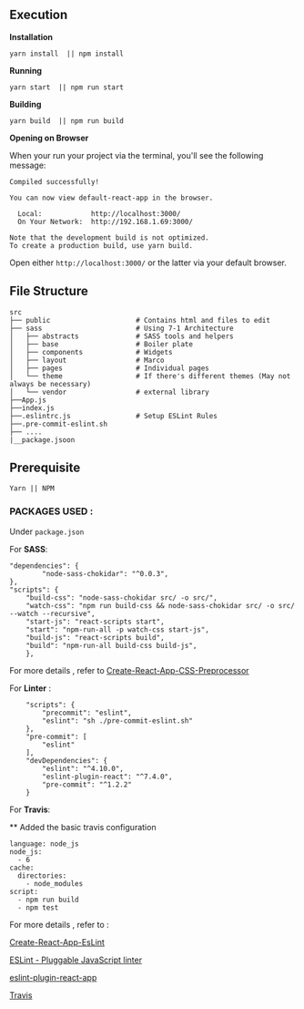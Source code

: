## Execution

**Installation**
```
yarn install  || npm install
```

**Running**
```
yarn start  || npm run start
```

**Building**
```
yarn build  || npm run build
```

**Opening on Browser**

When your run your project via the terminal, you'll see the following message: 

```
Compiled successfully!

You can now view default-react-app in the browser.

  Local:            http://localhost:3000/
  On Your Network:  http://192.168.1.69:3000/

Note that the development build is not optimized.
To create a production build, use yarn build.
```

Open either `http://localhost:3000/` or the latter via your default browser. 


## File Structure


```
src
├── public                     # Contains html and files to edit
├── sass                       # Using 7-1 Architecture
│   ├── abstracts              # SASS tools and helpers
│   ├── base                   # Boiler plate
│   ├── components             # Widgets
│   ├── layout                 # Marco
│   ├── pages                  # Individual pages 
│   └── theme                  # If there's different themes (May not always be necessary)
│   └── vendor                 # external library
├──App.js                           
├──index.js                           
├──.eslintrc.js                # Setup ESLint Rules
├──.pre-commit-eslint.sh                          
├── .... 
|__package.jsoon                           
```

## Prerequisite

`Yarn || NPM `

### PACKAGES USED :

Under `package.json`

For **SASS**:

```
"dependencies": {
		"node-sass-chokidar": "^0.0.3",
},
"scripts": {
	"build-css": "node-sass-chokidar src/ -o src/",
	"watch-css": "npm run build-css && node-sass-chokidar src/ -o src/ --watch --recursive",
	"start-js": "react-scripts start",
	"start": "npm-run-all -p watch-css start-js",
	"build-js": "react-scripts build",
	"build": "npm-run-all build-css build-js",
	},
```
For more details , refer to [Create-React-App-CSS-Preprocessor](https://github.com/facebookincubator/create-react-app/blob/master/packages/react-scripts/template/README.md#adding-a-css-preprocessor-sass-less-etc)

For **Linter** :

```
	"scripts": {
		"precommit": "eslint",
		"eslint": "sh ./pre-commit-eslint.sh"
	},
	"pre-commit": [
		"eslint"
	],
	"devDependencies": {
		"eslint": "^4.10.0",
		"eslint-plugin-react": "^7.4.0",
		"pre-commit": "^1.2.2"
	}
```


For **Travis**: 

** Added the basic travis configuration

```
language: node_js
node_js:
  - 6
cache:
  directories:
    - node_modules
script:
  - npm run build
  - npm test
  ```





For more details , refer to :

[Create-React-App-EsLint](https://github.com/facebookincubator/create-react-app/blob/master/packages/react-scripts/template/README.md#displaying-lint-output-in-the-editor)

[ESLint - Pluggable JavaScript linter](https://eslint.org/)


[eslint-plugin-react-app](https://www.npmjs.com/package/eslint-plugin-react-app)

[Travis](https://github.com/facebookincubator/create-react-app/blob/master/packages/react-scripts/template/README.md#on-ci-servers)